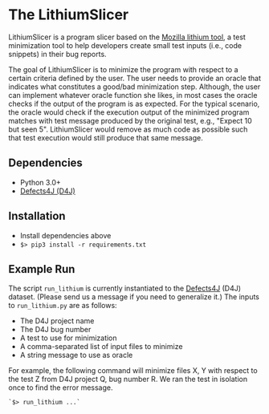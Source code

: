 # The LithiumSlicer
LithiumSlicer is a program slicer based on the [Mozilla lithium tool]((https://github.com/MozillaSecurity/lithium)), a test minimization tool to help developers create small test inputs (i.e., code snippets) in their bug reports. 

The goal of LithiumSlicer is to minimize the program with respect to a certain criteria defined by the user. The user needs to provide an oracle that indicates what constitutes a good/bad minimization step. Although, the user can implement whatever oracle function she likes, in most cases the oracle checks if the output of the program is as expected. For the typical scenario, the oracle would check if the execution output of the minimized program matches with test message produced by the original test, e.g., "Expect 10 but seen 5". LithiumSlicer would remove as much code as possible such that test execution would still produce that same message.

## Dependencies 
- Python 3.0+
- [Defects4J (D4J)](https://github.com/rjust/defects4j)

## Installation
- Install dependencies above 
- `$> pip3 install -r requirements.txt`

## Example Run

The script `run_lithium` is currently instantiated to the [Defects4J](https://github.com/rjust/defects4j) (D4J) dataset. (Please send us a message if you need to generalize it.) The inputs to `run_lithium.py` are as follows:
 - The D4J project name
 - The D4J bug number
 - A test to use for minimization
 - A comma-separated list of input files to minimize
 - A string message to use as oracle

For example, the following command will minimize files X, Y with respect to the test Z from D4J project Q, bug number R. We ran the test in isolation once to find the error message.

    `$> run_lithium ...`

